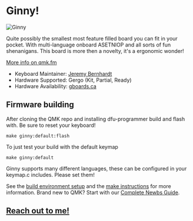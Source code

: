 # Ginny!

![Ginny](https://assets.bigcartel.com/product_images/247416878/IMG_20191025_1424438-01.jpeg)

Quite possibly the smallest most feature filled board you can fit in your pocket. With multi-language
onboard ASETNIOP and all sorts of fun shenanigans. This board is more then a novelty, it's a ergonomic
wonder!

[More info on qmk.fm](https://www.gboards.ca/product/ginni/)

* Keyboard Maintainer: [Jeremy Bernhardt](https://github.com/germ)  
* Hardware Supported: Gergo (Kit, Partial, Ready)   
* Hardware Availability: [gboards.ca](http://gboards.ca)  

## Firmware building
After cloning the QMK repo and installing dfu-programmer build and flash with. Be sure to reset your keyboard!

    make ginny:default:flash

To just test your build with the default keymap
   
    make ginny:default

Ginny supports many different languages, these can be configured in your keymap.c includes. Please set them!

See the [build environment setup](https://docs.qmk.fm/#/getting_started_build_tools) and the [make instructions](https://docs.qmk.fm/#/getting_started_make_guide) for more information. Brand new to QMK? Start with our [Complete Newbs Guide](https://docs.qmk.fm/#/newbs).

## [Reach out to me!](mailto:bernhardtjeremy@gmail.com)
